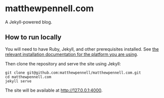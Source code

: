 # matthewpennell.com

A Jekyll-powered blog.

## How to run locally

You will need to have Ruby, Jekyll, and other prerequisites installed. See [the relevant installation documentation for the platform you are using](https://jekyllrb.com/docs/installation/).

Then clone the repository and serve the site using Jekyll:

```
git clone git@github.com:matthewpennell/matthewpennell.com.git
cd matthewpennell.com
jekyll serve
```

The site will be available at http://127.0.0.1:4000.